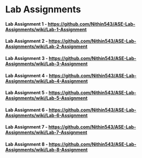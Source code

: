 # Lab Assignments
#### Lab Assignment 1 - https://github.com/Nithin543/ASE-Lab-Assignments/wiki/Lab-1-Assignment
#### Lab Assignment 2 - https://github.com/Nithin543/ASE-Lab-Assignments/wiki/Lab-2-Assignment
#### Lab Assignment 3 - https://github.com/Nithin543/ASE-Lab-Assignments/wiki/Lab-3-Assignment
#### Lab Assignment 4 - https://github.com/Nithin543/ASE-Lab-Assignments/wiki/Lab-4-Assignment
#### Lab Assignment 5 - https://github.com/Nithin543/ASE-Lab-Assignments/wiki/Lab-5-Assignment
#### Lab Assignment 6 - https://github.com/Nithin543/ASE-Lab-Assignments/wiki/Lab-6-Assignment
#### Lab Assignment 7 - https://github.com/Nithin543/ASE-Lab-Assignments/wiki/Lab-7-Assignment
#### Lab Assignment 8 - https://github.com/Nithin543/ASE-Lab-Assignments/wiki/Lab-8-Assignment
